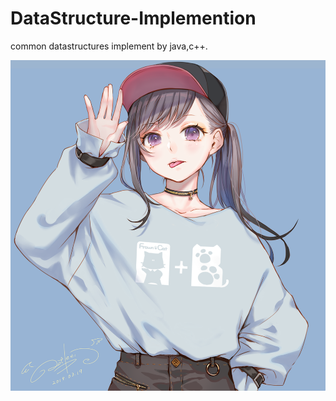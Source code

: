 # DataStructure-Implemention
common datastructures implement by java,c++.

![正事配图](https://github.com/NoMoreThanAWord/DataStructure-Implemention/raw/master/img/1.png)

